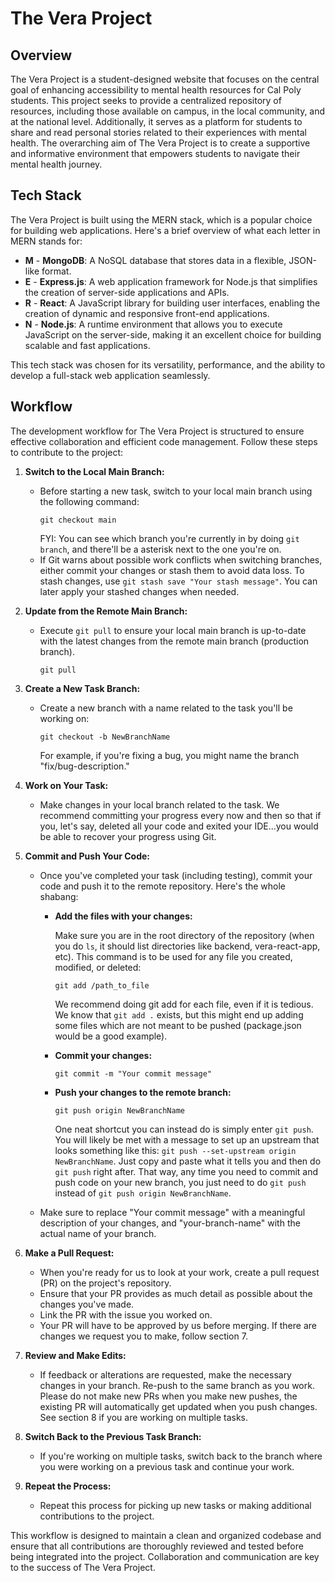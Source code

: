 # The Vera Project

## Overview

The Vera Project is a student-designed website that focuses on the central goal of enhancing accessibility to mental health resources for Cal Poly students. This project seeks to provide a centralized repository of resources, including those available on campus, in the local community, and at the national level. Additionally, it serves as a platform for students to share and read personal stories related to their experiences with mental health. The overarching aim of The Vera Project is to create a supportive and informative environment that empowers students to navigate their mental health journey.

## Tech Stack

The Vera Project is built using the MERN stack, which is a popular choice for building web applications. Here's a brief overview of what each letter in MERN stands for:

- **M** - **MongoDB**: A NoSQL database that stores data in a flexible, JSON-like format.
- **E** - **Express.js**: A web application framework for Node.js that simplifies the creation of server-side applications and APIs.
- **R** - **React**: A JavaScript library for building user interfaces, enabling the creation of dynamic and responsive front-end applications.
- **N** - **Node.js**: A runtime environment that allows you to execute JavaScript on the server-side, making it an excellent choice for building scalable and fast applications.

This tech stack was chosen for its versatility, performance, and the ability to develop a full-stack web application seamlessly.

## Workflow

The development workflow for The Vera Project is structured to ensure effective collaboration and efficient code management. Follow these steps to contribute to the project:

1. **Switch to the Local Main Branch:**
   - Before starting a new task, switch to your local main branch using the following command:
     ```
     git checkout main
     ```
     FYI: You can see which branch you're currently in by doing `git branch`, and there'll be a asterisk next to the one you're on.
   - If Git warns about possible work conflicts when switching branches, either commit your changes or stash them to avoid data loss. To stash changes, use
     `git stash save "Your stash message"`. You can later apply your stashed changes when needed.

2. **Update from the Remote Main Branch:**
   - Execute `git pull` to ensure your local main branch is up-to-date with the latest changes from the remote main branch (production branch).
     ```
     git pull
     ```

3. **Create a New Task Branch:**
   - Create a new branch with a name related to the task you'll be working on:
     ```
     git checkout -b NewBranchName
     ```
     For example, if you're fixing a bug, you might name the branch "fix/bug-description."

4. **Work on Your Task:**
   - Make changes in your local branch related to the task. We recommend committing your progress every now and then so that
     if you, let's say, deleted all your code and exited your IDE...you would be able to recover your progress using Git.

5. **Commit and Push Your Code:**
   - Once you've completed your task (including testing), commit your code and push it to the remote repository. Here's the whole shabang:

     - **Add the files with your changes:**

       Make sure you are in the root directory of the repository (when you do `ls`, it should list directories like backend, vera-react-app, etc).
       This command is to be used for any file you created, modified, or deleted:
       ```
       git add /path_to_file
       ```
       We recommend doing git add for each file, even if it is tedious. We know that `git add .` exists, but this might
       end up adding some files which are not meant to be pushed (package.json would be a good example).

     - **Commit your changes:**
       ```
       git commit -m "Your commit message"
       ```

     - **Push your changes to the remote branch:**
       ```
       git push origin NewBranchName
       ```
       One neat shortcut you can instead do is simply enter `git push`. You will likely be met with a message to set up an upstream that looks something
       like this: `git push --set-upstream origin NewBranchName`. Just copy and paste what it tells you and then do `git push` right after. That way,
       any time you need to commit and push code on your new branch, you just need to do `git push` instead of `git push origin NewBranchName`.
   - Make sure to replace "Your commit message" with a meaningful description of your changes, and "your-branch-name" with the actual name of your branch.

6. **Make a Pull Request:**
   - When you're ready for us to look at your work, create a pull request (PR) on the project's repository.
   - Ensure that your PR provides as much detail as possible about the changes you've made.
   - Link the PR with the issue you worked on.
   - Your PR will have to be approved by us before merging. If there are changes we request you to make, follow section 7.

7. **Review and Make Edits:**
   - If feedback or alterations are requested, make the necessary changes in your branch. Re-push to the same branch as you work.
     Please do not make new PRs when you make new pushes, the existing PR will automatically get updated when you push changes.
     See section 8 if you are working on multiple tasks.

8. **Switch Back to the Previous Task Branch:**
   - If you're working on multiple tasks, switch back to the branch where you were working on a previous task and continue your work.

9. **Repeat the Process:**
   - Repeat this process for picking up new tasks or making additional contributions to the project.

This workflow is designed to maintain a clean and organized codebase and ensure that all contributions are thoroughly reviewed and tested before being integrated into the project. Collaboration and communication are key to the success of The Vera Project.
